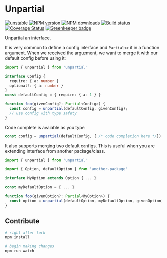 # Unpartial

[![unstable][unstable-image]][unstable-url]
[![NPM version][npm-image]][npm-url]
[![NPM downloads][downloads-image]][downloads-url]
[![Build status][travis-image]][travis-url]
[![Coverage Status][coveralls-image]][coveralls-url]
[![Greenkeeper badge](https://badges.greenkeeper.io/unional/unpartial.svg)](https://greenkeeper.io/)

Unpartial an interface.

It is very common to define a config interface and `Partial<>` it in a function argument.
When we received the arguement, we want to merge it with our default config before using it:

```ts
import { unpartial } from 'unpartial'

interface Config {
  require: { a: number }
  optional?: { a: number }
}
const defaultConfig = { require: { a: 1 } }

function foo(givenConfig?: Partial<Config>) {
  const config = unpartial(defaultConfig, givenConfig);
  // use config with type safety
}
```

Code complete is avaiable as you type:

```ts
const config = unpartial(defaultConfig, { /* code completion here */});
```

It also supports merging two default configs.
This is useful when you are extending interface from another package/class.

```ts
import { unpartial } from 'unpartial'

import { Option, defaultOption } from 'another-package'

interface MyOption extends Option { ... }

const myDefaultOption = { ... }

function foo(givenOption?: Partial<MyOption>) {
  const option = unpartial(defaultOption, myDefaultOption, givenOption)
}
```

## Contribute

```sh
# right after fork
npm install

# begin making changes
npm run watch

```

[unstable-image]: http://badges.github.io/stability-badges/dist/unstable.svg
[unstable-url]: http://github.com/badges/stability-badges
[npm-image]: https://img.shields.io/npm/v/unpartial.svg?style=flat
[npm-url]: https://npmjs.org/package/unpartial
[downloads-image]: https://img.shields.io/npm/dm/unpartial.svg?style=flat
[downloads-url]: https://npmjs.org/package/unpartial
[travis-image]: https://img.shields.io/travis/unional/unpartial.svg?style=flat
[travis-url]: https://travis-ci.org/unional/unpartial
[coveralls-image]: https://coveralls.io/repos/github/unional/unpartial/badge.svg
[coveralls-url]: https://coveralls.io/github/unional/unpartial
